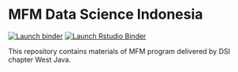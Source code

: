 # MFM Data Science Indonesia

<!-- badges: start -->
[![Launch binder](https://mybinder.org/badge_logo.svg)](https://mybinder.org/v2/gh/aswansyahputra/mfm-dsi/master)
[![Launch Rstudio Binder](http://mybinder.org/badge.svg)](https://mybinder.org/v2/gh/aswansyahputra/mfm-dsi/master?urlpath=rstudio)
<!-- badges: end -->

This repository contains materials of MFM program delivered by DSI chapter West Java.

